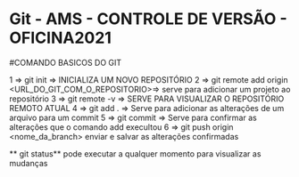 # Git - AMS - CONTROLE DE VERSÃO - OFICINA2021

#COMANDO BASICOS DO GIT

1 => git init => INICIALIZA UM NOVO REPOSITÓRIO
2 => git remote add origin <URL_DO_GIT_COM_O_REPOSITORIO>=> serve para adicionar um projeto ao repositório
3 => git remote -v => SERVE PARA VISUALIZAR O REPOSITÓRIO REMOTO ATUAL
4 => git add . => Serve para adicionar as alterações de um arquivo para um commit
5 => git commit => Serve para confirmar as alterações que o comando add execultou
6 => git push origin <nome_da_branch> enviar e salvar as alterações confirmadas

** git status** pode executar a qualquer momento para visualizar as mudanças